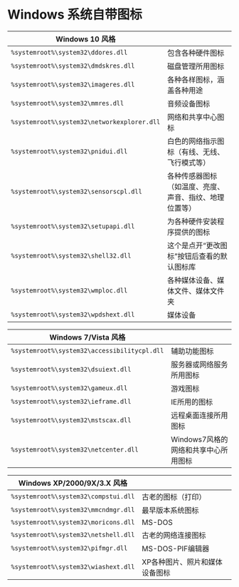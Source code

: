 # Windows 系统自带图标

| Windows 10 风格                            |                  |
| ------------------------------------------ | ---------------- |
| `%systemroot%\system32\ddores.dll`          | 包含各种硬件图标 |
| `%systemroot%\system32\dmdskres.dll`        | 磁盘管理所用图标 |
| `%systemroot%\system32\imageres.dll`        | 各种各样图标，涵盖各种用途 |
| `%systemroot%\system32\mmres.dll`           | 音频设备图标 |
| `%systemroot%\system32\networkexplorer.dll` | 网络和共享中心图标 |
| `%systemroot%\system32\pnidui.dll`          | 白色的网络指示图标（有线、无线、飞行模式等） |
| `%systemroot%\system32\sensorscpl.dll`      | 各种传感器图标（如温度、亮度、声音、指纹、地理位置等） |
| `%systemroot%\system32\setupapi.dll`        | 为各种硬件安装程序提供的图标 |
| `%systemroot%\system32\shell32.dll`         | 这个是点开“更改图标”按钮后查看的默认图标库 |
| `%systemroot%\system32\wmploc.dll`          | 各种媒体设备、媒体文件、媒体文件夹 |
| `%systemroot%\system32\wpdshext.dll`        | 媒体设备 |

| Windows 7/Vista 风格                        |              |
| ------------------------------------------- | ------------ |
| `%systemroot%\system32\accessibilitycpl.dll` | 辅助功能图标 |
| `%systemroot%\system32\dsuiext.dll`          | 服务器或网络服务所用图标 |
| `%systemroot%\system32\gameux.dll`           | 游戏图标 |
| `%systemroot%\system32\ieframe.dll`          | IE所用的图标 |
| `%systemroot%\system32\mstscax.dll`          | 远程桌面连接所用图标 |
| `%systemroot%\system32\netcenter.dll`        | Windows7风格的网络和共享中心所用图标 |

| Windows XP/2000/9X/3.X 风格         |            |
| ----------------------------------- | ---------- |
| `%systemroot%\system32\compstui.dll` | 古老的图标（打印） |
| `%systemroot%\system32\mmcndmgr.dll` | 最早版本系统图标 |
| `%systemroot%\system32\moricons.dll` | MS-DOS |
| `%systemroot%\system32\netshell.dll` | 古老的网络连接图标 |
| `%systemroot%\system32\pifmgr.dll`   | MS-DOS-PIF编辑器 |
| `%systemroot%\system32\wiashext.dll` | XP各种图片、照片和媒体设备图标 |

<!-- https://blog.csdn.net/WPwalter/article/details/79394452 -->
